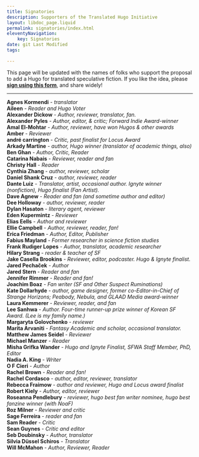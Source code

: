 ```yaml
---
title: Signatories
description: Supporters of the Translated Hugo Initiative
layout: libdoc_page.liquid
permalink: signatories/index.html
eleventyNavigation:
    key: Signatories
date: git Last Modified
tags:
    
---
```


This page will be updated with the names of folks who support the proposal to add a Hugo for translated speculative fiction. If you like the idea, please [**sign using this form**](https://docs.google.com/forms/d/e/1FAIpQLSfzKqYPE3rrvZm0Y8KPEKCNFsXs8j1Sn9qHu48yM-0LWZe5yw/viewform?usp=header), and share widely!

---
**Agnes Kormendi** - *translator* <br> 
**Aileen** - *Reader and Hugo Voter* <br> 
**Alexander Dickow** - *Author, reviewer, translator, fan.* <br> 
**Alexander Pyles** - *Author, editor, & critic; Forward Indie Award-winner* <br> 
**Amal El-Mohtar** - *Author, reviewer, have won Hugos & other awards* <br> 
**Amber** - *Reviewer* <br> 
**andré carrington** - *Critic, past finalist for Locus Award* <br> 
**Arkady Martine** - *author, Hugo winner (translator of academic things, also)* <br> 
**Ben Ghan** - *Author, Critic, Reader* <br> 
**Catarina Nabais** - *Reviewer, reader and fan* <br> 
**Christy Hall** - *Reader* <br> 
**Cynthia Zhang** - *author, reviewer, scholar* <br> 
**Daniel Shank Cruz** - *author, reviewer, reader* <br> 
**Dante Luiz** - *Translator, artist, occasional author. Ignyte winner (nonfiction), Hugo finalist (Fan Artist).* <br> 
**Dave Agnew** - *Reader and fan (and sometime author and editor)* <br> 
**Dee Holloway** - *author, reviewer, reader* <br> 
**Dylan Hasaton** - *literary agent, reviewer* <br> 
**Eden Kupermintz** - *Reviewer* <br> 
**Elias Eells** - *Author and reviewer* <br> 
**Ellie Campbell** - *Author, reviewer, reader, fan!* <br> 
**Erica Friedman** - *Author, Editor, Publisher* <br> 
**Fabius Mayland** - *Former researcher in science fiction studies* <br> 
**Frank Rudiger Lopes** - *Author, translator, academic researcher* <br> 
**Hilary Strang** - *reader & teacher of SF* <br> 
**Jake Casella Brookins** - *Reviewer, editor, podcaster. Hugo & Ignyte finalist.* <br> 
**Jared Pechaček** - *Author* <br> 
**Jared Stern** - *Reader and fan* <br> 
**Jennifer Rimmer** - *Reader and fan!* <br> 
**Joachim Boaz** - *Fan writer (SF and Other Suspect Ruminations)* <br> 
**Kate Dollarhyde** - *author, game designer, former co-Editor-in-Chief of Strange Horizons; Peabody, Nebula, and GLAAD Media award-winner* <br> 
**Laura Kemmerer** - *Reviewer, reader, and fan* <br> 
**Lee Sanhwa** - *Author. Four-time runner-up prize winner of Korean SF Award. (Lee is my family name.)* <br> 
**Margaryta Golovchenko** - *reviewer* <br> 
**Marita Arvaniti** - *Fantasy Academic and scholar, occasional translator.* <br> 
**Matthew James Seidel** - *Reviewer* <br> 
**Michael Manzer** - *Reader* <br> 
**Misha Grifka Wander** - *Hugo and Ignyte Finalist, SFWA Staff Member, PhD, Editor* <br> 
**Nadia A. King** - *Writer* <br> 
**O F Cieri** - *Author* <br> 
**Rachel Brown** - *Reader and fan!* <br> 
**Rachel Cordasco** - *author, editor, reviewer, translator* <br> 
**Rebecca Fraimow** - *author and reviewer, Hugo and Locus award finalist* <br> 
**Robert Kiely** - *Author, editor, reviewer* <br> 
**Roseanna Pendlebury** - *reviewer, hugo best fan writer nominee, hugo best fanzine winner (with NoaF)* <br> 
**Roz Milner** - *Reviewer and critic* <br> 
**Sage Ferreira** - *reader and fan* <br> 
**Sam Reader** - *Critic* <br> 
**Sean Guynes** - *Critic and editor* <br> 
**Seb Doubinsky** - *Author, translator* <br> 
**Silvia Düssel Schiros** - *Translator* <br> 
**Will McMahon** - *Author, Reviewer, Reader* <br> 
